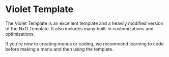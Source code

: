 # Violet Template
The Violet Template is an excellent template and a heavily modified version of the NxO Template. It also includes many built-in customizations and optimizations.

If you're new to creating menus or coding, we recommend learning to code before making a menu and then using the template.
